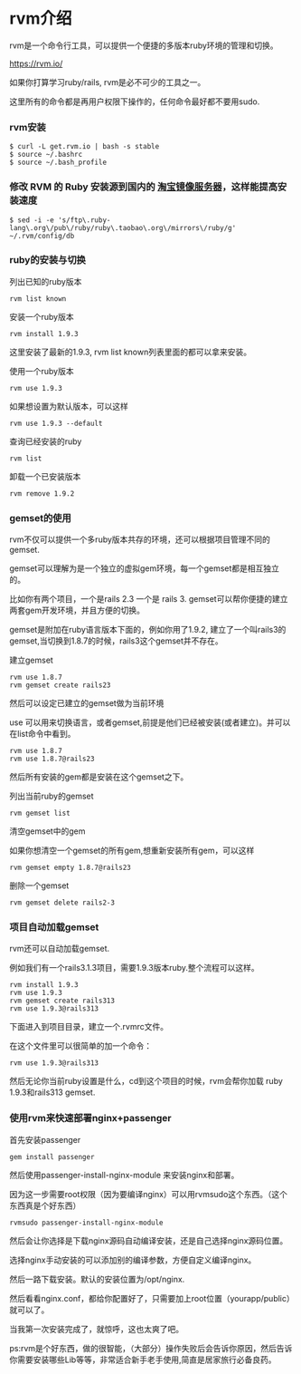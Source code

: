 rvm介绍
===

rvm是一个命令行工具，可以提供一个便捷的多版本ruby环境的管理和切换。

https://rvm.io/

如果你打算学习ruby/rails, rvm是必不可少的工具之一。

这里所有的命令都是再用户权限下操作的，任何命令最好都不要用sudo.

### rvm安装

    $ curl -L get.rvm.io | bash -s stable
    $ source ~/.bashrc
    $ source ~/.bash_profile

### 修改 RVM 的 Ruby 安装源到国内的 [淘宝镜像服务器](http://ruby.taobao.org/)，这样能提高安装速度

    $ sed -i -e 's/ftp\.ruby-lang\.org\/pub\/ruby/ruby\.taobao\.org\/mirrors\/ruby/g' ~/.rvm/config/db

### ruby的安装与切换

列出已知的ruby版本

    rvm list known

安装一个ruby版本

    rvm install 1.9.3

这里安装了最新的1.9.3, rvm list known列表里面的都可以拿来安装。

使用一个ruby版本

    rvm use 1.9.3

如果想设置为默认版本，可以这样

    rvm use 1.9.3 --default

查询已经安装的ruby

    rvm list

卸载一个已安装版本

    rvm remove 1.9.2

### gemset的使用

rvm不仅可以提供一个多ruby版本共存的环境，还可以根据项目管理不同的gemset.

gemset可以理解为是一个独立的虚拟gem环境，每一个gemset都是相互独立的。

比如你有两个项目，一个是rails 2.3 一个是 rails 3. gemset可以帮你便捷的建立两套gem开发环境，并且方便的切换。

gemset是附加在ruby语言版本下面的，例如你用了1.9.2, 建立了一个叫rails3的gemset,当切换到1.8.7的时候，rails3这个gemset并不存在。

建立gemset

    rvm use 1.8.7
    rvm gemset create rails23

然后可以设定已建立的gemset做为当前环境

use 可以用来切换语言，或者gemset,前提是他们已经被安装(或者建立)。并可以在list命令中看到。

    rvm use 1.8.7
    rvm use 1.8.7@rails23

然后所有安装的gem都是安装在这个gemset之下。

列出当前ruby的gemset

    rvm gemset list

清空gemset中的gem

如果你想清空一个gemset的所有gem,想重新安装所有gem，可以这样

    rvm gemset empty 1.8.7@rails23

删除一个gemset

    rvm gemset delete rails2-3

### 项目自动加载gemset

rvm还可以自动加载gemset.

例如我们有一个rails3.1.3项目，需要1.9.3版本ruby.整个流程可以这样。

    rvm install 1.9.3
    rvm use 1.9.3
    rvm gemset create rails313
    rvm use 1.9.3@rails313

下面进入到项目目录，建立一个.rvmrc文件。

在这个文件里可以很简单的加一个命令：

    rvm use 1.9.3@rails313

然后无论你当前ruby设置是什么，cd到这个项目的时候，rvm会帮你加载 ruby 1.9.3和rails313 gemset.

### 使用rvm来快速部署nginx+passenger

首先安装passenger

    gem install passenger

然后使用passenger-install-nginx-module 来安装nginx和部署。

因为这一步需要root权限（因为要编译nginx）可以用rvmsudo这个东西。（这个东西真是个好东西）

    rvmsudo passenger-install-nginx-module

然后会让你选择是下载nginx源码自动编译安装，还是自己选择nginx源码位置。

选择nginx手动安装的可以添加别的编译参数，方便自定义编译nginx。

然后一路下载安装。默认的安装位置为/opt/nginx.

然后看看nginx.conf，都给你配置好了，只需要加上root位置（yourapp/public）就可以了。

当我第一次安装完成了，就惊呼，这也太爽了吧。

ps:rvm是个好东西，做的很智能，（大部分）操作失败后会告诉你原因，然后告诉你需要安装哪些Lib等等，非常适合新手老手使用,简直是居家旅行必备良药。
